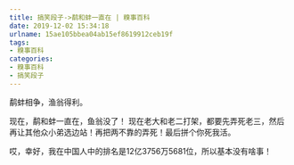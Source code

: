 ```yaml
---
title: 搞笑段子->鹬和蚌一直在 | 糗事百科
date: 2019-12-02 15:34:18
urlname: 15ae105bbea04ab15ef8619912ceb19f
tags: 
- 糗事百科
categories:
- 糗事百科
- 搞笑段子
---
```

鹬蚌相争，渔翁得利。

现在，鹬和蚌一直在，鱼翁没了！       现在老大和老二打架，都要先弄死老三，然后再让其他众小弟选边站！再把两不靠的弄死！最后拼个你死我活。

哎，幸好，我在中国人中的排名是12亿3756万5681位，所以基本没有啥事！


